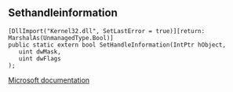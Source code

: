 ## Sethandleinformation

```
[DllImport("Kernel32.dll", SetLastError = true)][return: MarshalAs(UnmanagedType.Bool)]
public static extern bool SetHandleInformation(IntPtr hObject,
   uint dwMask,
   uint dwFlags
);
```

[Microsoft documentation](TODO)
